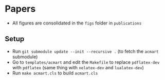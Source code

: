 # Papers

- All figures are consolidated in the `figs` folder in `publications`

## Setup

- Run `git submodule update --init --recursive .` (to fetch the `acmart` submodule)
- Go to `templates/acmart` and edit the `Makefile` to replace `pdflatex-dev` with `pdflatex` (same thing with `xelatex-dev` and `lualatex-dev`)
- Run `make acmart.cls` to build `acmart.cls`
